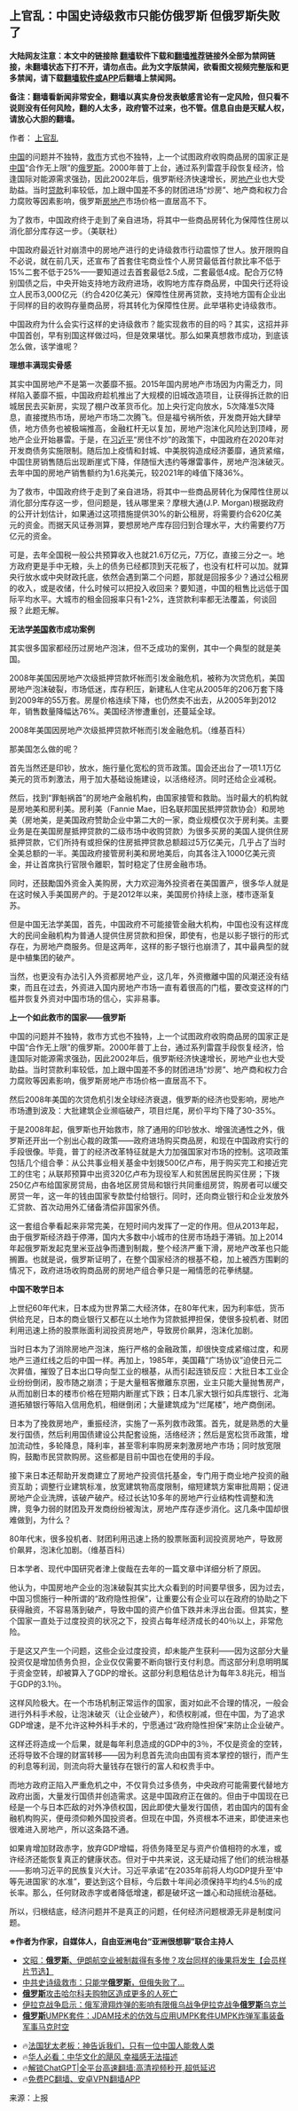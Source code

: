  <!-- 面包屑导航 --> <h2>上官乱：中国史诗级救市只能仿俄罗斯 但俄罗斯失败了</h2> <p class="notice"><b>大陆网友注意：本文中的链接除 <a href="https://github.com/bannedbook/fanqiang" >翻墙</a>软件下载和<a href="https://github.com/killgcd/justmysocks/blob/master/README.md">翻墙推荐</a>链接外全部为禁网链接，未翻墙状态下打不开，请勿点击。此为文字版禁闻，欲看图文视频完整版和更多禁闻，请下载<a href="https://github.com/bannedbook/fanqiang">翻墙软件或APP</a>后翻墙上禁闻网。</p><p>备注：翻墙看新闻非常安全，翻墙以真实身份发表敏感言论有一定风险，但只看不说则没有任何风险，翻的人太多，政府管不过来，也不管。信息自由是天赋人权，请放心大胆的翻墙。</b></p>  <div class="entry"> <p>作者： <a href="https://www.bannedbook.org/bnews/tag/%e4%b8%8a%e5%ae%98%e4%b9%b1/" class="st_tag internal_tag" rel="tag" title="标签 上官乱 下的日志">上官乱</a></p> <p id="summary"><span class='wp_keywordlink_affiliate'><a href="https://www.bannedbook.org/" title="中国" target="_blank">中国</a></span>的问题并不独特，<a href="https://www.bannedbook.org/bnews/tag/%E6%95%91%E5%B8%82/" class="st_tag internal_tag" rel="tag" title="标签 救市 下的日志">救市</a>方式也不独特，上一个试图政府收购商品房的国家正是<a href="https://www.bannedbook.org/bnews/tag/%E4%B8%AD%E5%9B%BD/" class="st_tag internal_tag" rel="tag" title="标签 中国 下的日志">中国</a>“合作无上限”的<a href="https://www.bannedbook.org/bnews/tag/%e4%bf%84%e7%bd%97%e6%96%af/" class="st_tag internal_tag" rel="tag" title="标签 俄罗斯 下的日志">俄罗斯</a>。2000年普丁上台，通过系列雷霆手段恢复经济，恰逢国际对能源需求强劲，因此2002年后，俄罗斯经济快速增长，房<a href="https://www.bannedbook.org/bnews/tag/%e5%9c%b0%e4%ba%a7/" class="st_tag internal_tag" rel="tag" title="标签 地产 下的日志">地产</a>业也大受助益。当时<a href="https://www.bannedbook.org/bnews/tag/%E8%B4%B7%E6%AC%BE/" class="st_tag internal_tag" rel="tag" title="标签 贷款 下的日志">贷款</a>利率较低，加上跟中国差不多的财团进场“炒房”、地产商和权力合力腐败等因素影响，俄罗斯<a href="https://www.bannedbook.org/bnews/tag/%e6%88%bf%e5%9c%b0%e4%ba%a7/" class="st_tag internal_tag" rel="tag" title="标签 房地产 下的日志">房地产</a>市场价格一直居高不下。</p> <p id="conimg">为了救市，中国政府终于走到了亲自进场，将其中一些商品房转化为保障性住房以消化部分库存这一步。（美联社）</p> <p>中国政府最近针对崩溃中的房地产进行的史诗级救市行动震惊了世人。放开限购自不必说，就在前几天，还宣布了首套住宅商业性个人房贷最低首付款比率不低于15%二套不低于25%——要知道过去首套最低2.5成，二套最低4成。配合万亿特别国债之后，中央开始支持地方政府进场，收购地方库存商品房，中国央行还将设立人民币3,000亿元（约合420亿美元）保障性住房再贷款，支持地方国有企业出于同样的目的收购存量商品房，将其转化为保障性住房。此举堪称史诗级救市。</p> <p>中国政府为什么会实行这样的史诗级救市？能实现救市的目的吗？其实，这招并非中国首创，早有别国这样做过吗，但是效果堪忧。那么如果真想救巿成功，到底该怎么做，该学谁呢？</p> <p><strong>理想丰满现实骨感</strong></p> <p>其实中国房地产不是第一次萎靡不振。2015年国内房地产市场因为内需乏力，同样陷入萎靡不振，中国政府趁机推出了大规模的旧城改造项目，让获得拆迁款的旧城居民去买新房，实现了棚户改革货币化。加上央行定向放水，5次降准5次降息，直接搅热市场，房地产市场二次腾飞。但是福兮祸所依，开发商开始大肆举债，地方债务也被极端推高，金融杠杆无以复加，房地产泡沫化风险达到顶峰，房地产企业开始暴雷。于是，在<a href="https://www.bannedbook.org/bnews/tag/%e4%b9%a0%e8%bf%91%e5%b9%b3/" class="st_tag internal_tag" rel="tag" title="标签 习近平 下的日志">习近平</a>“房住不炒”的政策下，中国政府在2020年对开发商债务实施限制。随后加上疫情和封城、中美脱钩造成经济萎靡，通货紧缩，中国住房销售随后出现断崖式下降，伴随恒大违约等爆雷事件，房地产泡沫破灭。去年中国的房地产销售额约为1.6兆美元，较2021年的峰值下降36%。</p> <p>为了救市，中国政府终于走到了亲自进场，将其中一些商品房转化为保障性住房以消化部分库存这一步，但问题是，钱从哪里来？摩根大通(J.P. Morgan)根据政府的公开计划估计，如果通过这项措施提供30%的新公租房，将需要约合620亿美元的资金。而据天风证券测算，要想房地产库存回归到合理水平，大约需要约7万亿元的资金。</p> <p>可是，去年全国税一般公共预算收入也就21.6万亿元，7万亿，直接三分之一。地方政府更是手中无粮，头上的债务已经都顶到天花板了，也没有杠杆可以加。就算央行放水或中央财政托底，依然会遇到第二个问题，那就是回报多少？通过公租房的收入，或是收储，什么时候可以把投入收回来？要知道，中国的租售比远低于国际平均水平。大城市的租金回报率只有1-2%，连贷款利率都无法覆盖，何谈回报？此题无解。</p> <p><strong>无法学<a href="https://www.bannedbook.org/bnews/tag/%e7%be%8e%e5%9b%bd/" class="st_tag internal_tag" rel="tag" title="标签 美国 下的日志">美国</a>救市成功案例</strong></p>  <p>其实很多国家都经历过房地产泡沫，但不乏成功的案例，其中一个典型的就是美国。</p> <p>2008年美国因房地产次级抵押贷款坏帐而引发金融危机，被称为次贷危机，美国房地产泡沫破裂，市场低迷，库存积压，新建私人住宅从2005年的206万套下降到2009年的55万套。房屋价格连续下降，也仍然卖不出去，从2005年到2012年，销售数量降幅达76%。美国经济惨遭重创，还蔓延全球。</p> <p>2008年美国因房地产次级抵押贷款坏帐而引发金融危机。（维基百科）</p> <p>那美国怎么做的呢？</p> <p>首先当然还是印钞，放水，施行量化宽松的货币政策。国会还出台了一项1.1万亿美元的货币刺激法，用于加大基础设施建设，以活络经济。同时还给企业减税。</p> <p>然后，找到“罪魁祸首”的房地产金融机构，由国家接管和救助。当时最大的机构就是房地美和房利美。房利美（Fannie Mae，旧名联邦国民抵押贷款协会）和房地美（房地美，是美国政府赞助企业中第二大的一家，商业规模仅次于房利美。主要业务是在美国房屋抵押贷款的二级市场中收购贷款）为很多买房的美国人提供住房抵押贷款，它们所持有或担保的住房抵押贷款总额超过5万亿美元，几乎占了当时全美总额的一半。美国政府接管房利美和房地美后，向其各注入1000亿美元资金，并让首席执行官限令離职，暂时稳定了住房金融市场。</p> <p>同时，还鼓勵国外资金入美购房，大力欢迎海外投资者在美国置产，很多华人就是在这时候入手美国房产的。于是2012年以来，美国房价持续上涨，楼市逐渐复苏。</p> <p>但是中国无法学美国，首先，中国政府不可能接管金融大机构，中国也没有这样庞大的民间金融机构为普通人提供住房贷款和担保，即使有，也是以影子银行的形式存在，为房地产商服务。但是这两年，这样的影子银行也崩溃了，其中最典型的就是中植集团的破产。</p> <p>当然，也更没有办法引入外资都房地产业，这几年，外资撤離中国的风潮还没有结束，而且在过去，外资进入国内房地产市场一直有着很高的门槛，要改变这样的门槛并恢复外资对中国市场的信心，实非易事。</p> <p><strong>上一个如此救市的国家——俄罗斯</strong></p>  <p>中国的问题并不独特，救市方式也不独特，上一个试图政府收购商品房的国家正是中国“合作无上限”的俄罗斯。2000年普丁上台，通过系列雷霆手段恢复经济，恰逢国际对能源需求强劲，因此2002年后，俄罗斯经济快速增长，房地产业也大受助益。当时贷款利率较低，加上跟中国差不多的财团进场“炒房”、地产商和权力合力腐败等因素影响，俄罗斯房地产市场价格一直居高不下。</p> <p>然后2008年美国的次贷危机引发全球经济衰退，俄罗斯的经济也受影响，房地产市场遭到波及：大批建筑企业濒临破产，项目烂尾，房价平均下降了30-35%。</p> <p>于是2008年起，俄罗斯也开始救市，除了通用的印钞放水、增强流通性之外，俄罗斯还开出一个别出心裁的政策——政府进场购买商品房，和现在中国政府实行的手段很像。毕竟，普丁的经济改革特征就是大力加强国家对市场的控制。这项政策包括几个组合拳：从公共事业相关基金中划拨500亿卢布，用于购买完工和接近完工的住宅；从联邦预算中出资320亿卢布为现役军人和贫困居民购买住房；下拨250亿卢布给国家房贷局，由各地区房贷局和银行共同重组房贷，购房者可以缓交房贷一年，这一年的钱由国家专款垫付给银行。同时，还向商业银行和企业发放外汇贷款、首次动用外汇储备清偿非国家外债。</p> <p>这一套组合拳看起来非常完美，在短时间内发挥了一定的作用。但从2013年起，由于俄罗斯经济趋于停滞，国内大多数中小城市的住房市场趋于滞销。加上2014年起俄罗斯发起克里米亚战争而遭到制裁，整个经济严重下滑，房地产改革也只能搁置。也就是说，俄罗斯证明了，在整个国家经济的根基不稳，加上被西方围剿的情况下，政府进场收购商品房的房地产组合拳只是一厢情愿的花拳绣腿。</p> <p><strong>中国不敢学日本</strong></p> <p>上世纪60年代末，日本成为世界第二大经济体，在80年代末，因为利率低，货币供给充足，日本的商业银行又都在以土地作为贷款抵押担保，使很多投机者、财团利用迅速上扬的股票账面利润投资房地产，导致房价飙昇，泡沫化加剧。</p> <p>当时日本为了消除房地产泡沫，施行严格的金融政策，却很快变成紧缩过度，和房地产三道红线之后的中国一样。再加上，1985年，美国藉“广场协议”迫使日元二次昇值，摧毁了日本出口导向型工业的根基，从而引起连锁反应：大批日本工业企业纷纷倒闭，股市随之崩溃；于是大量租客撤離东京圈，业主只能大量抛售房产，从而加剧日本的楼市价格在短期内断崖式下跌；日本几家大银行如兵库银行、北海道拓殖银行等陷入信用危机，相继倒闭；大量建筑成为“烂尾楼”，地产商倒闭。</p> <p>日本为了挽救房地产，重振经济，实施了一系列救市政策。首先，就是熟悉的大量发行国债，然后利用国债建设公共配套设施，活络经济；然后是宽松货币政策，增加流动性，多轮降息，降利率，甚至零利率购房来刺激房地产市场；同时放宽限购，鼓勵市民贷款购房。这些都是目前中国也在使用的手段。</p> <p>接下来日本还帮助开发商建立了房地产投资信托基金，专门用于商业地产投资的融资互助；调整行业建筑标准，放宽建筑物高度限制，缩短建筑方案审批周期；促进房地产企业洗牌，该破产破产。经过长达10多年的房地产行业结构性调整和洗牌，竞争力弱的财团及开发商纷纷被淘汰，房地产库存逐步消化。这几条中国却很难做到，为什么？</p> <p>80年代末，很多投机者、财团利用迅速上扬的股票账面利润投资房地产，导致房价飙昇，泡沫化加剧。（维基百科）</p>  <p>日本学者、现代中国研究者津上俊哉在去年的一篇文章中详细分析了原因。</p> <p>他认为，中国房地产企业的泡沫破裂其实比大众看到的时间要早很多，因为过去，中国习惯施行一种所谓的“政府隐性担保”，让重要公有企业可以在政府的协助之下获得融资，不容易落到破产，导致中国的资产价值下跌并未浮出台面。但其实，整个国家一直处于过度投资的状况之下，投资占每年经济成长的40％以上，非常危险。</p> <p>于是这又产生一个问题，这些企业过度投资，却未能产生获利——因为这部分大量投资仅是增加债务负担，企业仅仅需要不断向银行支付利息。而这部分利息明明属于资金空转，却被算入了GDP的增长。这部分利息粗估总计为每年3.8兆元，相当于GDP的3.1％。</p> <p>这样风险极大。在一个市场机制正常运作的国家，面对如此不合理的情况，一般会进行外科手术般，让泡沫破灭（让企业破产），和债权削减，但在中国，为了追求GDP增速，是不允许这种外科手术的，宁愿通过“政府隐性担保”来防止企业破产。</p> <p>这样还将造成一个后果，就是每年利息造成的GDP中的3％，不仅是资金的空转，还将导致不合理的财富转移——因为利息首先流向由国有资本掌控的银行，而产生的利息等利润，则流向将大量钱存在银行的富人和权贵手中。</p> <p>而地方政府正陷入严重危机之中，不仅背负过多债务，中央政府可能需要代替地方政府出面，大量发行国债并创造需求。这是中国政府正在做的。但由于中国现在已经是一个与日本匹敌的对外净债权国，因此即使大量发行国债，若由国内的国有金融机构购买，便毋须仰赖外国投资者。但现在中国，外资根本不进来，即使进来也很难进入房地产，所以这条路不通。</p> <p>如果肯增加财政赤字，放弃GDP增幅，将债务降至足与资产价值相符的水准，或许经济还能恢复真正的健康状态。但对于中共来说，这无疑动摇了他们的统治根基——影响习近平的民族复兴大计。习近平承诺“在2035年前将人均GDP提升至‘中等先进国家’的水准”，要达到这个目标，今后数十年间必须保持平均约4.5％的成长率。那么，任何财政赤字或者降低增速，都是破坏这一雄心和动摇统治基础。</p> <p>所以，归根结底，经济问题并不是真正的问题，任何经济问题根源无非是制度问题。</p> <p><strong>※作者为作家，自媒体人，自由亚洲电台“亚洲很想聊”联合主持人</strong></p> <!--<div id="taboola-mid-1"></div>--><ul class='op-related-articles' title='相关阅读'> <li><a href='https://www.bannedbook.org/bnews/comments/20240527/2041859.html' target='_blank'>文昭：<b>俄罗斯</b>、伊朗航空业被制裁得有多惨？攻台同样的後果将发生【会员样片节选】</a></li> <li><a href='https://www.bannedbook.org/bnews/topimagenews/20240527/2041848.html' target='_blank'>中共史诗级救市：只能学<b>俄罗斯</b>，但俄失败了…</a></li> <li><a href='https://www.bannedbook.org/bnews/worldnews/20240527/2041841.html' target='_blank'><b>俄罗斯</b>攻击哈尔科夫购物区造成更多的人死亡</a></li> <li><a href='https://www.bannedbook.org/bnews/sohnews/20240527/2041830.html' target='_blank'>伊拉克战争启示：俄军滑翔炸弹的影响有限俄乌战争伊拉克战争<b>俄罗斯</b>乌克兰</a></li> <li><a href='https://www.bannedbook.org/bnews/sohnews/20240526/2041788.html' target='_blank'><b>俄罗斯</b>UMPK套件：JDAM技术的仿效与应用UMPK套件UMPK炸弹军事装备军事马克时空</a></li> </ul> <ul class="texttj"> <li>🔥<a href="https://www.bannedbook.org/bnews/ssgc/20230219/1850782.html" target="_blank">法国犹太老板：神告诉我们，只有一位中国人能救人类</a></li> <li>🔥<a href="https://www.bannedbook.org/bnews/comments/20220220/1694796.html" target="_blank">华人必看：中华文化的飓风 幸福感无法描述</a></li> <li>🔥<a href="https://github.com/bannedbook/fanqiang/wiki/V2ray%E6%9C%BA%E5%9C%BA" target="_blank">解锁ChatGPT|全平台高速翻墙:高清视频秒开,超低延迟</a></li> <li>🔥<a href="https://github.com/bannedbook/fanqiang/wiki/%E7%A6%81%E9%97%BB%E7%BD%91%E5%AE%89%E5%8D%93%E7%BF%BB%E5%A2%99%E6%96%B0%E9%97%BBAPP" target="_blank">免费PC翻墙、安卓VPN翻墙APP</a></li> </ul><p class="src-info">来源：上报 </p> <a name='sharetosocial'></a> <div style="margin-bottom:5px;padding-bottom:5px;clear:both"> <div id="archive-pix-1" class="banner-ads"> <!-- AuctionX Display platform tag START --> <div id="27602x728x90x621x_ADSLOT1" clicktrack="%%CLICK_URL_ESC%%"></div>  <!-- AuctionX Display platform tag END --> </div> <div id="archive-pix-2" class="banner-ads"> <!-- AuctionX Display platform tag START --> <div id="27556x300x250x621x_ADSLOT1" clicktrack="%%CLICK_URL_ESC%%" style="margin:0 auto;text-align:center"></div>  <!-- AuctionX Display platform tag END --> </div> </div>  <div id="archive-pix-1" class="banner-ads"> <!-- AuctionX Display platform tag START --> <div id="27603x728x90x621x_ADSLOT1" clicktrack="%%CLICK_URL_ESC%%"></div>  <!-- AuctionX Display platform tag END --> </div> </div><!--END ENTRY--> 